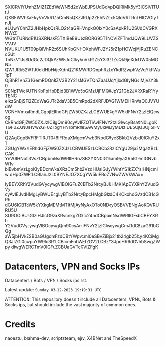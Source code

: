 SXlCRVlYUmhZMlZ1ZEdWeWN5d2dWbEJPSUdGdVpDQlRiMk5yY3lCSlVITUtJ
QXBFWVhSaFkyVnVkR1Z5CmN5QXZJRUp2ZEhNZ0x5QldVRTRnTHlCVGIyTnJj
eUJwY0hNZ2JHbHpkQzRLQ2t4aGRHVnpkQ0IxY0dSaApkR1U2SUdCVGRXNWtZ
WGtnTURNdE1USXRNakF5TXlBeE9UbzBORG95T1NCVlZFTmdJQW9LUVZSVVJV
NVUKU1U5T09pQlVhR2x6SUhKbGNHOXphWFJ2Y25rZ1pHOWxjMjRuZENCcGJt
TnNkV1JsSUdGc2JDQkVZWFJoClkyVnVkR1Z5Y3l3Z1ZsQk9jeXdnUW05MGN5
QW1JRk52WTJ0eklHbHdjeXdnQ21KMWRDQnphRzkxYkdRZwphVzVqYkhWa1pT
QjBhR1VnZG1GemRDQnRZV3B2Y21sMGVTQnZaaUJqYjIxdGIyNGdiMjVsY3k0
S0NpTWcKUTNKbFpHbDBjd3B1WVc5bGMzUjFMQ0JpY21Gb2JXRXRaR1YyTENC
elkzSnBjSFI2ZEdWaGJTd2daV3B5CmRpd2dXRFJDVG1WMElHRnVaQ0JVYUdW
VGNHVmxaRmdLCgojIERhdGFjZW50ZXJzLCBWUE4gYW5kIFNvY2tzIElQcwog
CkRhdGFjZW50ZXJzIC8gQm90cyAvIFZQTiAvIFNvY2tzIGlwcyBsaXN0LgoK
TGF0ZXN0IHVwZGF0ZTogYFN1bmRheSAwMy0xMi0yMDIzIDE5OjQ3OjI5IFVU
Q2AgCgpBVFRFTlRJT046IFRoaXMgcmVwb3NpdG9yeSBkb2Vzbid0IGluY2x1
ZGUgYWxsIERhdGFjZW50ZXJzLCBWUE5zLCBCb3RzICYgU29ja3MgaXBzLCAK
YnV0IHNob3VsZCBpbmNsdWRlIHRoZSB2YXN0IG1ham9yaXR5IG9mIGNvbW1v
biBvbmVzLgoKIyBDcmVkaXRzCm5hb2VzdHUsIGJyYWhtYS1kZXYsIHNjcmlw
dHp0ZWFtLCBlanJ2LCBYNEJOZXQgYW5kIFRoZVNwZWVkWAo=

IyBEYXRhY2VudGVycywgVlBOIGFuZCBTb2NrcyBJUHMKIApEYXRhY2VudGVy
cyAvIEJvdHMgLyBWUE4gLyBTb2NrcyBpcHMgbGlzdC4KCkxhdGVzdCB1cGRh
dGU6IGBTdW5kYXkgMDMtMTItMjAyMyAxOTo0NDoyOSBVVENgIAoKQVRURU5U
SU9OOiBUaGlzIHJlcG9zaXRvcnkgZG9lc24ndCBpbmNsdWRlIGFsbCBEYXRh
Y2VudGVycywgVlBOcywgQm90cyAmIFNvY2tzIGlwcywgCmJ1dCBzaG91bGQg
aW5jbHVkZSB0aGUgdmFzdCBtYWpvcml0eSBvZiBjb21tb24gb25lcy4KCiMg
Q3JlZGl0cwpuYW9lc3R1LCBicmFobWEtZGV2LCBzY3JpcHR6dGVhbSwgZWpy
diwgWDRCTmV0IGFuZCBUaGVTcGVlZFgK

# Datacenters, VPN and Socks IPs
 
Datacenters / Bots / VPN / Socks ips list.

Latest update: `Sunday 03-12-2023 19:49:31 UTC` 

ATTENTION: This repository doesn't include all Datacenters, VPNs, Bots & Socks ips, 
but should include the vast majority of common ones.

# Credits
naoestu, brahma-dev, scriptzteam, ejrv, X4BNet and TheSpeedX
